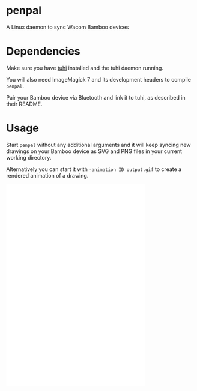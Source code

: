 penpal
======

A Linux daemon to sync Wacom Bamboo devices

# Dependencies

Make sure you have [tuhi](https://github.com/tuhiproject/tuhi/) installed and
the tuhi daemon running.

You will also need ImageMagick 7 and its development headers to compile `penpal`.

Pair your Bamboo device via Bluetooth and link it to tuhi, as described in their
README.

# Usage

Start `penpal` without any additional arguments and it will keep syncing new
drawings on your Bamboo device as SVG and PNG files in your current working
directory.

Alternatively you can start it with `-animation ID output.gif` to create a
rendered animation of a drawing.

![Rendered Animation](https://github.com/muesli/penpal/raw/master/assets/animation_example.gif)
